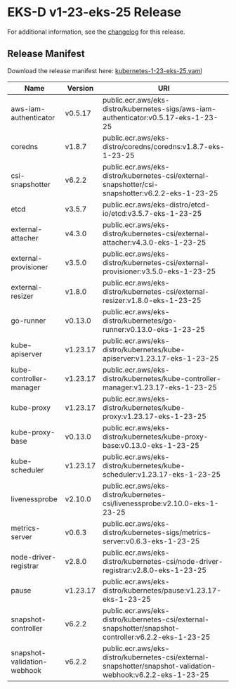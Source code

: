# EKS-D v1-23-eks-25 Release

For additional information, see the [changelog](CHANGELOG-v1-23-eks-25.md) for this release.

## Release Manifest

Download the release manifest here: [kubernetes-1-23-eks-25.yaml](https://distro.eks.amazonaws.com/kubernetes-1-23/kubernetes-1-23-eks-25.yaml)

| Name | Version | URI |
|------|---------|-----|
| aws-iam-authenticator | v0.5.17 | public.ecr.aws/eks-distro/kubernetes-sigs/aws-iam-authenticator:v0.5.17-eks-1-23-25 |
| coredns | v1.8.7 | public.ecr.aws/eks-distro/coredns/coredns:v1.8.7-eks-1-23-25 |
| csi-snapshotter | v6.2.2 | public.ecr.aws/eks-distro/kubernetes-csi/external-snapshotter/csi-snapshotter:v6.2.2-eks-1-23-25 |
| etcd | v3.5.7 | public.ecr.aws/eks-distro/etcd-io/etcd:v3.5.7-eks-1-23-25 |
| external-attacher | v4.3.0 | public.ecr.aws/eks-distro/kubernetes-csi/external-attacher:v4.3.0-eks-1-23-25 |
| external-provisioner | v3.5.0 | public.ecr.aws/eks-distro/kubernetes-csi/external-provisioner:v3.5.0-eks-1-23-25 |
| external-resizer | v1.8.0 | public.ecr.aws/eks-distro/kubernetes-csi/external-resizer:v1.8.0-eks-1-23-25 |
| go-runner | v0.13.0 | public.ecr.aws/eks-distro/kubernetes/go-runner:v0.13.0-eks-1-23-25 |
| kube-apiserver | v1.23.17 | public.ecr.aws/eks-distro/kubernetes/kube-apiserver:v1.23.17-eks-1-23-25 |
| kube-controller-manager | v1.23.17 | public.ecr.aws/eks-distro/kubernetes/kube-controller-manager:v1.23.17-eks-1-23-25 |
| kube-proxy | v1.23.17 | public.ecr.aws/eks-distro/kubernetes/kube-proxy:v1.23.17-eks-1-23-25 |
| kube-proxy-base | v0.13.0 | public.ecr.aws/eks-distro/kubernetes/kube-proxy-base:v0.13.0-eks-1-23-25 |
| kube-scheduler | v1.23.17 | public.ecr.aws/eks-distro/kubernetes/kube-scheduler:v1.23.17-eks-1-23-25 |
| livenessprobe | v2.10.0 | public.ecr.aws/eks-distro/kubernetes-csi/livenessprobe:v2.10.0-eks-1-23-25 |
| metrics-server | v0.6.3 | public.ecr.aws/eks-distro/kubernetes-sigs/metrics-server:v0.6.3-eks-1-23-25 |
| node-driver-registrar | v2.8.0 | public.ecr.aws/eks-distro/kubernetes-csi/node-driver-registrar:v2.8.0-eks-1-23-25 |
| pause | v1.23.17 | public.ecr.aws/eks-distro/kubernetes/pause:v1.23.17-eks-1-23-25 |
| snapshot-controller | v6.2.2 | public.ecr.aws/eks-distro/kubernetes-csi/external-snapshotter/snapshot-controller:v6.2.2-eks-1-23-25 |
| snapshot-validation-webhook | v6.2.2 | public.ecr.aws/eks-distro/kubernetes-csi/external-snapshotter/snapshot-validation-webhook:v6.2.2-eks-1-23-25 |
